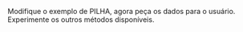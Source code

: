 Modifique o exemplo de PILHA, agora peça os dados para o usuário.
Experimente os outros métodos disponíveis.
